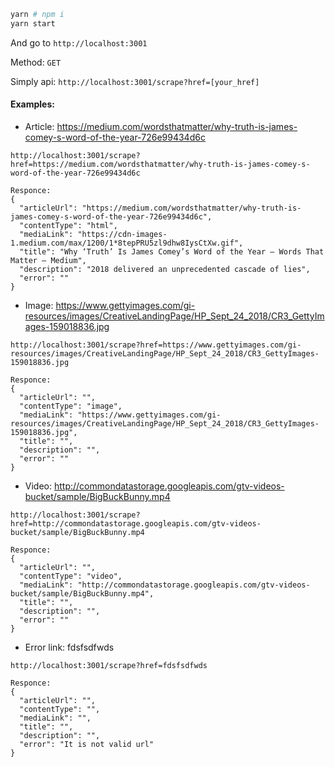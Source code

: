 ```bash
yarn # npm i
yarn start
```
And go to `http://localhost:3001`

Method: `GET`

Simply api:  `http://localhost:3001/scrape?href=[your_href]`

#### Examples:

- Article: https://medium.com/wordsthatmatter/why-truth-is-james-comey-s-word-of-the-year-726e99434d6c
```
http://localhost:3001/scrape?href=https://medium.com/wordsthatmatter/why-truth-is-james-comey-s-word-of-the-year-726e99434d6c

Responce:
{
  "articleUrl": "https://medium.com/wordsthatmatter/why-truth-is-james-comey-s-word-of-the-year-726e99434d6c",
  "contentType": "html",
  "mediaLink": "https://cdn-images-1.medium.com/max/1200/1*8tepPRU5zl9dhw8IysCtXw.gif",
  "title": "Why ‘Truth’ Is James Comey’s Word of the Year – Words That Matter – Medium",
  "description": "2018 delivered an unprecedented cascade of lies",
  "error": ""
}
```

- Image: https://www.gettyimages.com/gi-resources/images/CreativeLandingPage/HP_Sept_24_2018/CR3_GettyImages-159018836.jpg
```
http://localhost:3001/scrape?href=https://www.gettyimages.com/gi-resources/images/CreativeLandingPage/HP_Sept_24_2018/CR3_GettyImages-159018836.jpg

Responce:
{
  "articleUrl": "",
  "contentType": "image",
  "mediaLink": "https://www.gettyimages.com/gi-resources/images/CreativeLandingPage/HP_Sept_24_2018/CR3_GettyImages-159018836.jpg",
  "title": "",
  "description": "",
  "error": ""
}
```

- Video: http://commondatastorage.googleapis.com/gtv-videos-bucket/sample/BigBuckBunny.mp4
```
http://localhost:3001/scrape?href=http://commondatastorage.googleapis.com/gtv-videos-bucket/sample/BigBuckBunny.mp4

Responce:
{
  "articleUrl": "",
  "contentType": "video",
  "mediaLink": "http://commondatastorage.googleapis.com/gtv-videos-bucket/sample/BigBuckBunny.mp4",
  "title": "",
  "description": "",
  "error": ""
}
```
- Error link: fdsfsdfwds
```
http://localhost:3001/scrape?href=fdsfsdfwds

Responce:
{
  "articleUrl": "",
  "contentType": "",
  "mediaLink": "",
  "title": "",
  "description": "",
  "error": "It is not valid url"
}
```
